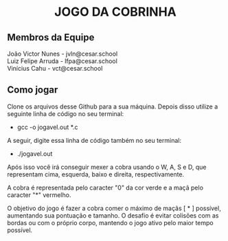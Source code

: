 <h1 align="center">JOGO DA COBRINHA</h1>
<h2 align="left">Membros da Equipe</h2>
<p align="left">
  João Victor Nunes - jvln@cesar.school<br>
  Luiz Felipe Arruda - lfpa@cesar.school<br>
  Vinícius Cahu - vct@cesar.school
</p>

<h2 align="left">Como jogar</h2>

Clone os arquivos desse Github para a sua máquina. Depois disso utilize a seguinte linha de código no seu terminal:

  - gcc -o jogavel.out *.c

A seguir, digite essa linha de código também no seu terminal:

  - ./jogavel.out

Após isso você irá conseguir mexer a cobra usando o W, A, S e D, que representam cima, esquerda, baixo e direita, respectivamente.

A cobra é representada pelo caracter "0" da cor verde e a maçã pelo caracter "*" vermelho.

O objetivo do jogo é fazer a cobra comer o máximo de maçãs [  *  ] possível, aumentando sua pontuação e tamanho. O desafio é evitar colisões com as bordas ou com o próprio corpo, mantendo o jogo ativo pelo maior tempo possível.
